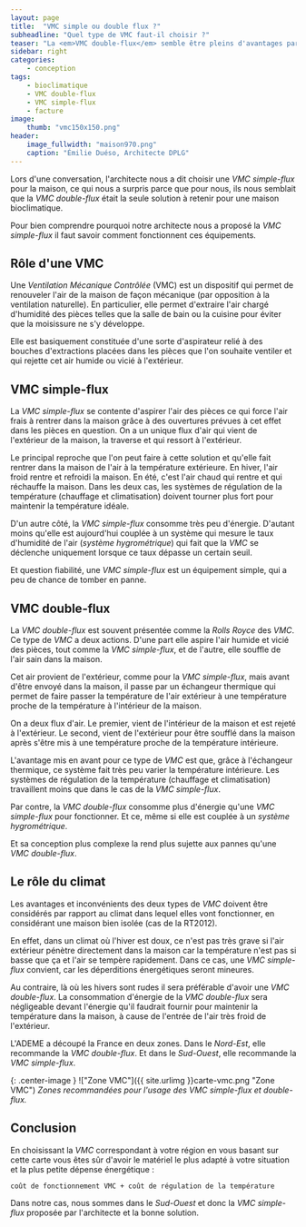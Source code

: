 ```yaml
---
layout: page
title:  "VMC simple ou double flux ?"
subheadline: "Quel type de VMC faut-il choisir ?"
teaser: "La <em>VMC double-flux</em> semble être pleins d'avantages par rapport à une <em>VMC simple-flux</em>. En fait, ce n'est pas systématiquement vrai."
sidebar: right
categories:
    - conception
tags:
    - bioclimatique
    - VMC double-flux
    - VMC simple-flux
    - facture
image:
    thumb: "vmc150x150.png"
header:
    image_fullwidth: "maison970.png"
    caption: "Émilie Duéso, Architecte DPLG"
---
```

Lors d'une conversation, l'architecte nous a dit choisir une *VMC simple-flux* pour la maison, ce qui nous a surpris parce que pour nous, ils nous semblait que la *VMC double-flux* était la seule solution à retenir pour une maison bioclimatique.

Pour bien comprendre pourquoi notre architecte nous a proposé la *VMC simple-flux* il faut savoir comment fonctionnent ces équipements.

## Rôle d'une VMC
Une *Ventilation Mécanique Contrôlée* (VMC) est un dispositif qui permet de renouveler l'air de la maison de façon mécanique (par opposition à la ventilation naturelle). En particulier, elle permet d'extraire l'air chargé d'humidité des pièces telles que la salle de bain ou la cuisine pour éviter que la moisissure ne s'y développe.

Elle est basiquement constituée d'une sorte d'aspirateur relié à des bouches d'extractions placées dans les pièces que l'on souhaite ventiler et qui rejette cet air humide ou vicié à l'extérieur.

## VMC simple-flux
La *VMC simple-flux* se contente d'aspirer l'air des pièces ce qui force l'air frais à rentrer dans la maison grâce à des ouvertures prévues à cet effet dans les pièces en question. On a un unique flux d'air qui vient de l'extérieur de la maison, la traverse et qui ressort à l'extérieur.

Le principal reproche que l'on peut faire à cette solution et qu'elle fait rentrer dans la maison de l'air à la température extérieure. En hiver, l'air froid rentre et refroidi la maison. En été, c'est l'air chaud qui rentre et qui réchauffe la maison. Dans les deux cas, les systèmes de régulation de la température (chauffage et climatisation) doivent tourner plus fort pour maintenir la température idéale.

D'un autre côté, la *VMC simple-flux* consomme très peu d'énergie. D'autant moins qu'elle est aujourd'hui couplée à un système qui mesure le taux d'humidité de l'air (*système hygrométrique*) qui fait que la *VMC* se déclenche uniquement lorsque ce taux dépasse un certain seuil.

Et question fiabilité, une *VMC simple-flux* est un équipement simple, qui a peu de chance de tomber en panne.

## VMC double-flux
La *VMC double-flux* est souvent présentée comme la *Rolls Royce* des *VMC*. Ce type de *VMC* a deux actions. D'une part elle aspire l'air humide et vicié des pièces, tout comme la *VMC simple-flux*, et de l'autre, elle souffle de l'air sain  dans la maison.

Cet air provient de l'extérieur, comme pour la *VMC simple-flux*, mais avant d'être envoyé dans la maison, il passe par un échangeur thermique qui permet de faire passer la température de l'air extérieur à une température proche de la température à l'intérieur de la maison.

On a deux flux d'air. Le premier, vient de l'intérieur de la maison et est rejeté à l'extérieur. Le second, vient de l'extérieur pour être soufflé dans la maison après s'être mis à une température proche de la température intérieure.

L'avantage mis en avant pour ce type de *VMC* est que, grâce à l'échangeur thermique, ce système fait très peu varier la température intérieure. Les systèmes de régulation de la température (chauffage et climatisation) travaillent moins que dans le cas de la *VMC simple-flux*.

Par contre, la *VMC double-flux* consomme plus d'énergie qu'une *VMC simple-flux* pour fonctionner. Et ce, même si elle est couplée à un *système hygrométrique*.

Et sa conception plus complexe la rend plus sujette aux pannes qu'une *VMC double-flux*.

## Le rôle du climat
Les avantages et inconvénients des deux types de *VMC* doivent être considérés par rapport au climat dans lequel elles vont fonctionner, en considérant une maison bien isolée (cas de la RT2012).

En effet, dans un climat où l'hiver est doux, ce n'est pas très grave si l'air extérieur pénètre directement dans la maison car la température n'est pas si basse que ça et l'air se tempère rapidement. Dans ce cas, une *VMC simple-flux* convient, car les déperditions énergétiques seront mineures.

Au contraire, là où les hivers sont rudes il sera préférable d'avoir une *VMC double-flux*. La consommation d'énergie de la *VMC double-flux* sera négligeable devant l'énergie qu'il faudrait fournir pour maintenir la température dans la maison, à cause de l'entrée de l'air très froid de l'extérieur.

L'ADEME a découpé la France en deux zones. Dans le *Nord-Est*, elle recommande la *VMC double-flux*. Et dans le *Sud-Ouest*, elle recommande la *VMC simple-flux*.

{: .center-image }
!["Zone VMC"]({{ site.urlimg }}carte-vmc.png "Zone VMC")
*Zones recommandées pour l'usage des VMC simple-flux et double-flux.*

## Conclusion

En choisissant la *VMC* correspondant à votre région en vous basant sur cette carte vous êtes sûr d'avoir le matériel le plus adapté à votre situation et la plus petite dépense énergétique :

    coût de fonctionnement VMC + coût de régulation de la température

Dans notre cas, nous sommes dans le *Sud-Ouest* et donc la *VMC simple-flux* proposée par l'architecte et la bonne solution.